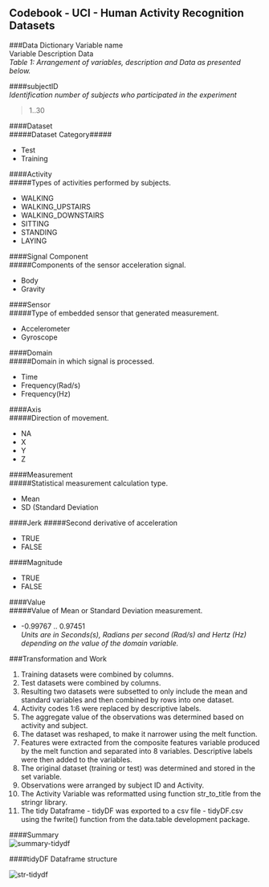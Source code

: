## Codebook - UCI - Human Activity Recognition Datasets
###Data Dictionary
Variable name	
Variable Description
                    Data	
*Table 1: Arrangement of variables, description and Data as presented below.*


####subjectID			
*Identification number of subjects who participated in the experiment*
> 1..30

####Dataset			
#####Dataset Category#####        
* Test  
* Training

####Activity			
#####Types of activities performed by subjects.  
* WALKING	
* WALKING_UPSTAIRS	
* WALKING_DOWNSTAIRS	
* SITTING	
* STANDING	
* LAYING	

####Signal Component			
#####Components of the sensor acceleration signal.    	
* Body	
* Gravity	

####Sensor			
#####Type of embedded sensor that generated measurement.  	
* Accelerometer	
* Gyroscope	

####Domain			
#####Domain in which signal is processed.  	
* Time 	
* Frequency(Rad/s)	
* Frequency(Hz)	

####Axis			
#####Direction of movement.  	
* NA	
* X	
* Y	
* Z	

####Measurement			
#####Statistical measurement calculation type. 	
* Mean	
* SD (Standard Deviation	
    
####Jerk
#####Second derivative of acceleration  	
* TRUE	
* FALSE	
    
####Magnitude			
    
* TRUE	
* FALSE	
    
####Value	 
#####Value of Mean or Standard Deviation measurement.  	
* -0.99767 .. 0.97451	
*Units are in Seconds(s), Radians per second (Rad/s) and Hertz (Hz) depending on the value of the domain variable.*   
    
###Transformation and Work
1) Training datasets were combined by columns.  
2) Test datasets were combined by columns.  
3) Resulting two datasets were subsetted to only include the mean and standard variables and then combined by rows into one dataset.  
4) Activity codes 1:6 were replaced by descriptive labels.  
5) The aggregate value of the observations was determined based on activity and subject.  
6) The dataset was reshaped, to make it narrower using the melt function.  
7) Features were extracted from the composite features variable produced by the melt function and separated into 8 variables.   Descriptive labels were then added to the variables.  
8) The original dataset (training or test) was determined and stored in the set variable.  
9) Observations were arranged by subject ID and Activity.  
10) The Activity Variable was reformatted using function str_to_title from the stringr library.  
11) The tidy Dataframe - tidyDF was exported to a csv file - tidyDF.csv using the fwrite() function from the data.table development package.


####Summary  
![summary-tidydf](https://cloud.githubusercontent.com/assets/21977957/19243829/3c06ed88-8f11-11e6-8566-7161f4e47b19.jpg)


####tidyDF Dataframe structure

![str-tidydf](https://cloud.githubusercontent.com/assets/21977957/19243833/42c4d086-8f11-11e6-9696-011449b32ced.JPG)
